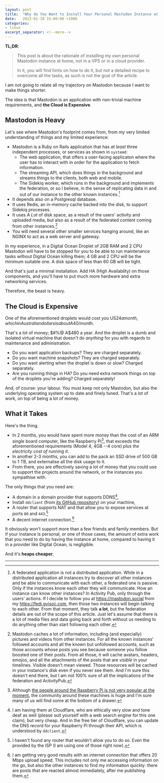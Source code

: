 ```yaml
---
layout: post
title:  "Why do You Want to Install Your Personal Mastodon Instance at Home"
date:   2023-01-10 15:00:00 +1000
categories:
- linux
excerpt_separator: <!--more-->
---
```

**TL;DR**: 
> This post is about the rationale of installing my own personal Mastodon instance at home, not in a VPS or in a cloud provider.
>
> In it, you will find hints on how to do it, but not a detailed recipe to overcome all the tasks, as such is not the goal of the article.

I am not going to relate all my trajectory on Mastodon because I want to make things shorter. 

The idea is that Mastodon is an application with non-trivial machine requirements, and **the Cloud is Expensive**.
<!--more-->
## Mastodon is Heavy
Let's see where Mastodon's footprint comes from, from my very limited understanding of things and my limited experience:

 - Mastodon is a Ruby on Rails application that has *at least* three independent processes, or services as shown in `systemd`: 
   - The web application, that offers a user-facing applicaton where the user has to interact with in order for the application to fetch information.
   - The streaming API, which does things in the background and streams things to the clients, both web and mobile.
   - The Sidekiq worker, which runs in the background and implements the federation, or so I believe, in the sense of replicating data in and out of our instance to the other known instances.[^1]
 - It depends also on a Postgresql database.
 - It uses Redis, an in-memory cache backed into the disk, to support Sidekiq processes.
 - It uses *A Lot* of disk space, as a result of the users' activity and uploaded media, but also as a result of the federated content coming from other instances.[^2]
 - You will need several other smaller services hanging around, like an NGINX to act as a web server and gateway.

In my experience, in a Digital Ocean Droplet of 2GB RAM and 2 CPU Mastodon will have to be stopped for you to be able to run maintenance tasks without Digital Ocean killing them; 4 GB and 2 CPU will be the minimum suitable one. A disk space of less than 60 GB will be tight.

And that's just a minimal installation. Add HA (High Availablity) on those components, and you'll have to put much more hardware and extra networking services. 

Therefore, the beast is heavy.

## The Cloud is Expensive
One of the aforementioned droplets would cost you US$24 a month, which in Australian dollars is about A$40/month. 

That's a lot of money; $#%@ A$480 a year. And the droplet is a dumb and isolated virtual machine that doesn't do *anything* for you with regards to maintenance and administration.

- Do you want application backups? They are charged separately.
- Do you want machine snapshots? They are charged separately.
- Do you want alerting when the droplet is down or slow? Charged separately.
- Are you running things in HA? Do you need extra network things on top of the droplets you're adding? Charged separately! 

And, of course: your labour. You must keep not only Mastodon, but also the underlying operating system up to date and finely tuned. That's a lot of work, on top of being a lot of money.

## What it Takes
Here's the thing. 
- In 2 months, you would have spent more money than the cost of an ARM single board computer, like the Raspberry Pi[^3], that exceeds the aforementioned requirements (Model 4, 4GB --4 core) *plus the electricity cost of running it*. 
- In another 2-3 months, you can add to the pack an SSD drive of 500 GB to 1 TB, and externalise all the disk usage to it.
- From there, you are effectively saving a lot of money that you could use to support the projects around the network, or the instances you sympathise with.

The only things that you need are: 
- A domain in a domain provider that supports DDNS[^4], 
- Install `ddclient` (from [its GitHub repository](https://github.com/ddclient/ddclient)) on your machine, 
- A router that supports NAT and that allow you to expose services at ports `80` and `443`.[^5]
- A decent internet connection.[^6] 

It obviously won't support more than a few friends and family members. But if your instance is personal, or one of those cases, the amount of extra work that you need to do by having the instance at home, compared to having it in a provider like Digital Ocean, is negligible. 

And it's **heaps cheaper**.

---
[^1]: A federated application is not a distributed application. While in a distributed application all instances try to discover all other instances and be able to communicate with each other, a federated one is passive. Only if the instances know each other they will communicate. How an instance can know other instances? In Activity Pub, only through the users' actions. If I decide to follow you at https://mastodon.social from my https://fedi.gvisoc.com, then those two instances will begin talking to each other. From that moment, they talk **a lot**, but the federation details are out of the scope of this article. Just let's assume that there is a lot of media files and data going back and forth without us needing to do anything other than start following each other.
[^2]: Mastodon caches a lot of information, including (and especially) pictures and videos from other instances. For all the known instances' followed accounts and all the known but unfollowed accounts, such as those accounts whose posts you see because someone you follow boosted one of their posts. From all those, it will cache avatars, headers, emojos, and all the attachments of the posts that are *visible* in your timelines. Visible doesn't mean viewed. Those resources will be cached in your instance's disk even if you never see them. And I'm sure this doesn't end there, but I am not 100% sure of all the implications of the federation and ActivityPub.
[^3]: Although [the people around the Raspberry Pi is not very popular at the moment](https://www.buzzfeednews.com/article/chrisstokelwalker/raspberry-pi-hired-ex-cop-mastodon-controversy), the community around these machines is huge and I'm sure many of us will find some at the bottom of a drawer.
[^4]: I am having them at Cloudflare, who are ethically very slow and tone deaf as well (please suit yourself with a web search engine for this one claim), but very cheap. And in the free tier of Cloudflare, you can update the DNS record for your Raspberry Pi through their API, which is understood by `ddclient`.
[^5]: I haven't found any router that wouldn't allow you to do so. Even the provided by the ISP (I am using one of those right now).
[^6]: I am getting very good results with an internet connection that offers 20 Mbps upload speed. This includes not only me accessing information on the go, but also the other instances to find my information quickly: there are posts that are reacted almost immediately, after me publishing them.
